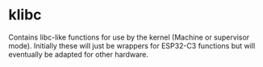 # klibc

Contains libc-like functions for use by the kernel (Machine or supervisor mode). Initially these will just be wrappers for ESP32-C3 functions but will eventually be adapted for other hardware.
